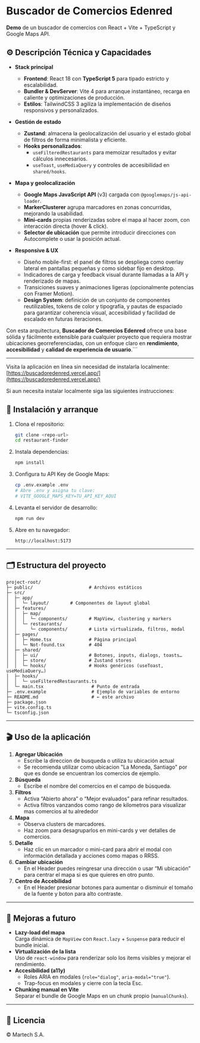 # Buscador de Comercios Edenred

**Demo** de un buscador de comercios con React + Vite + TypeScript y Google Maps API.

## ⚙️ Descripción Técnica y Capacidades

- **Stack principal**

  - **Frontend**: React 18 con **TypeScript 5** para tipado estricto y escalabilidad.
  - **Bundler & DevServer**: Vite 4 para arranque instantáneo, recarga en caliente y optimizaciones de producción.
  - **Estilos**: TailwindCSS 3 agiliza la implementación de diseños responsivos y personalizados.

- **Gestión de estado**

  - **Zustand**: almacena la geolocalización del usuario y el estado global de filtros de forma minimalista y eficiente.
  - **Hooks personalizados**:
    - `useFilteredRestaurants` para memoizar resultados y evitar cálculos innecesarios.
    - `useToast`, `useMediaQuery` y controles de accesibilidad en `shared/hooks`.

- **Mapa y geolocalización**

  - **Google Maps JavaScript API** (v3) cargada con `@googlemaps/js-api-loader`.
  - **MarkerClusterer** agrupa marcadores en zonas concurridas, mejorando la usabilidad.
  - **Mini-cards** propias renderizadas sobre el mapa al hacer zoom, con interacción directa (hover & click).
  - **Selector de ubicación** que permite introducir direcciones con Autocomplete o usar la posición actual.

- **Responsive & UX**
  - Diseño mobile-first: el panel de filtros se despliega como overlay lateral en pantallas pequeñas y como sidebar fijo en desktop.
  - Indicadores de carga y feedback visual durante llamadas a la API y renderizado de mapas.
  - Transiciones suaves y animaciones ligeras (opcionalmente potencias con Framer Motion).
  - **Design System**: definición de un conjunto de componentes reutilizables, tokens de color y tipografía, y pautas de espaciado para garantizar coherencia visual, accesibilidad y facilidad de escalado en futuras iteraciones.

Con esta arquitectura, **Buscador de Comercios Edenred** ofrece una base sólida y fácilmente extensible para cualquier proyecto que requiera mostrar ubicaciones georreferenciadas, con un enfoque claro en **rendimiento**, **accesibilidad** y **calidad de experiencia de usuario**.```

---

Visita la aplicación en línea sin necesidad de instalarla localmente:
[https://buscadoredenred.vercel.app/](https://buscadoredenred.vercel.app/)

Si aun necesita instalar localmente siga las siguientes instrucciones:

## 🚀 Instalación y arranque

1. Clona el repositorio:
   ```bash
   git clone <repo-url>
   cd restaurant-finder
   ```
2. Instala dependencias:
   ```bash
   npm install
   ```
3. Configura tu API Key de Google Maps:
   ```bash
   cp .env.example .env
   # Abre .env y asigna tu clave:
   # VITE_GOOGLE_MAPS_KEY=TU_API_KEY_AQUI
   ```
4. Levanta el servidor de desarrollo:
   ```bash
   npm run dev
   ```
5. Abre en tu navegador:
   ```
   http://localhost:5173
   ```

---

## 🗂 Estructura del proyecto

```
project-root/
├─ public/                     # Archivos estáticos
├─ src/
│  ├─ app/
│  │  └─ layout/        # Componentes de layout global
│  ├─ features/
│  │  ├─ map/
│  │  │  └─ components/        # MapView, clustering y markers
│  │  └─ restaurants/
│  │     └─ components/        # Lista virtualizada, filtros, modal
│  ├─ pages/
│  │  ├─ Home.tsx              # Página principal
│  │  └─ Not-found.tsx         # 404
│  ├─ shared/
│  │  ├─ ui/                   # Botones, inputs, dialogs, toasts…
│  │  ├─ store/                # Zustand stores
│  │  └─ hooks/                # Hooks genéricos (useToast, useMediaQuery…)
│  ├─ hooks/
│  │  └─ useFilteredRestaurants.ts
│  └─ main.tsx                  # Punto de entrada
├─ .env.example                 # Ejemplo de variables de entorno
├─ README.md                    # ← este archivo
├─ package.json
├─ vite.config.ts
└─ tsconfig.json
```

---

## 🎬 Uso de la aplicación

1. **Agregar Ubicación**
   - Escribe la direccion de busqueda o utiliza tu ubicación actual
   - Se recomienda utilizar como ubicacion "La Moneda, Santiago" por que es donde se encuentran los comercios de ejemplo.
2. **Búsqueda**
   - Escribe el nombre del comercios en el campo de búsqueda.
3. **Filtros**
   - Activa “Abierto ahora” o “Mejor evaluados” para refinar resultados.
   - Activa filtros vanzandos como rango de kilometros para visualizar mas comercios al tu alrededor
4. **Mapa**
   - Observa clusters de marcadores.
   - Haz zoom para desagruparlos en mini-cards y ver detalles de comercios.
5. **Detalle**
   - Haz clic en un marcador o mini-card para abrir el modal con información detallada y acciones como mapas o RRSS.
6. **Cambiar ubicación**
   - En el Header puedes reingresar una dirección o usar “Mi ubicación” para centrar el mapa si es que quieres en otro punto.
7. **Centro de Accebilidad**
   - En el Header presionar botones para aumentar o disminuir el tomaño de la fuente y boton para alto contraste.

---


## 🔧 Mejoras a futuro

- **Lazy-load del mapa**  
  Carga dinámica de `MapView` con `React.lazy` + `Suspense` para reducir el bundle inicial.
- **Virtualización de la lista**  
  Uso de `react-window` para renderizar solo los ítems visibles y mejorar el rendimiento.
- **Accesibilidad (a11y)**
  - Roles ARIA en modales (`role="dialog"`, `aria-modal="true"`).
  - Trap-focus en modales y cierre con la tecla Esc.
- **Chunking manual en Vite**  
  Separar el bundle de Google Maps en un chunk propio (`manualChunks`).

---

## 📄 Licencia

© Martech S.A.
